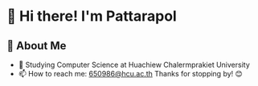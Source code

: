 # 👋 Hi there! I'm Pattarapol
## 💼 About Me
-  🔭 Studying Computer Science at Huachiew Chalermprakiet University
-  📫 How to reach me: 650986@hcu.ac.th
Thanks for stopping by! 😊
